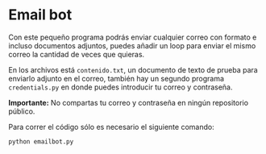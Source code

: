 # Email bot

Con este pequeño programa podrás enviar cualquier correo con formato e incluso documentos adjuntos, puedes añadir un loop para enviar el mismo correo la cantidad de veces que quieras. 

En los archivos está `contenido.txt`, un documento de texto de prueba para enviarlo adjunto en el correo, también hay un segundo programa `credentials.py` en donde puedes introducir tu correo y contraseña.

**Importante:** No compartas tu correo y contraseña en ningún repositorio público.

Para correr el código sólo es necesario el siguiente comando:
```bash
python emailbot.py
```
